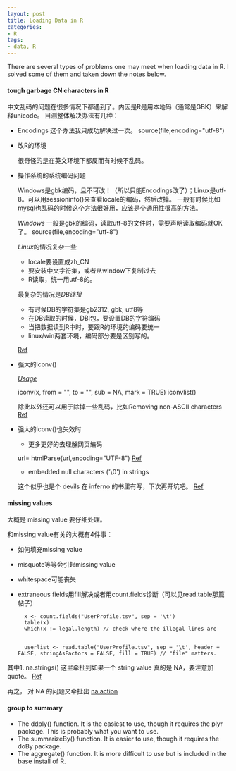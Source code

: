 ```yaml
---
layout: post
title: Loading Data in R
categories:
- R
tags:
- data, R
---
```


There are several types of problems one may meet when loading data in R. I solved some of them and taken down the notes below.

####  tough garbage CN characters in R
中文乱码的问题在很多情况下都遇到了。内因是R是用本地码（通常是GBK）来解释unicode。 
目测整体解决办法有几种： 

* Encodings 
这个办法我只成功解决过一次。 
source(file,encoding="utf-8") 
* 改R的环境 
	
	很奇怪的是在英文环境下都反而有时候不乱码。 
* 操作系统的系统编码问题 

	Windows是gbk编码，且不可改！（所以只能Encodings改了）；Linux是utf-8。可以用sessioninfo()来查看locale的编码，然后改掉。 
	一般有时候比如mysql也乱码的时候这个方法很好用，应该是个通用性很高的方法。 
	
	*Windows* 
	一般是gbk的编码，读取utf-8的文件时，需要声明读取编码就OK了。 source(file,encoding="utf-8") 
	
	*Linux*的情况复杂一些 
	* locale要设置成zh_CN 
	* 要安装中文字符集，或者从window下复制过去 
	* R读取，统一用utf-8的。 
	
	最复杂的情况是*DB连接* 
	* 有时候DB的字符集是gb2312, gbk, utf8等 
	* 在DB读取的时候，DBI包，要设置DB的字符编码 
	* 当把数据读到R中时，要跟R的环境的编码要统一 
	* linux/win两套环境，编码部分要是区别写的。 
	
	[Ref](http://f.dataguru.cn/thread-20496-1-1.html) 
* 强大的iconv() 
	
	[*Usage*](http://stat.ethz.ch/R-manual/R-patched/library/base/html/iconv.html)
	 
	iconv(x, from = "", to = "", sub = NA, mark = TRUE) 
	iconvlist()  
	
	除此以外还可以用于除掉一些乱码，比如Removing non-ASCII characters  [Ref](http://stackoverflow.com/questions/9934856/removing-non-ascii-characters-from-data-files) 

* 强大的iconv()也失效时 
	* 更多更好的去理解网页编码 
	
	url= htmlParse(url,encoding="UTF-8")  [Ref](http://yishuo.org/r/2012/09/13/junk-code-again.html)
	
	* embedded null characters ('\0') in strings 
	
	这个似乎也是个 devils 在 inferno 的书里有写，下次再开坑吧。 [Ref](http://biostatmatt.com/archives/456) 

####  missing values

大概是 missing value 要仔细处理。 

和missing value有关的大概有4件事： 

* 如何填充missing value 
* misquote等等会引起missing value 
* whitespace可能丧失 
* extraneous fields用fill解决或者用count.fields诊断（可以见read.table那篇帖子）
	
		x <- count.fields("UserProfile.tsv", sep = '\t') 
		table(x) 
		which(x != legal.length) // check where the illegal lines are 
		
		
		userlist <- read.table("UserProfile.tsv", sep = '\t', header = FALSE, stringAsFactors = FALSE, fill = TRUE) // "file" matters. 

其中1. 
na.strings() 
这里牵扯到如果一个 string value 真的是 NA，要注意加quote。 [Ref](https://science.nature.nps.gov/im/datamgmt/statistics/r/fundamentals/manipulation.cfm) 

再之， 对 NA 的问题又牵扯出 [na.action](http://www.ats.ucla.edu/stat/r/faq/missing.htm)

####  group to summary

* The ddply() function. It is the easiest to use, though it requires the plyr package. This is probably what you want to use. 
* The summarizeBy() function. It is easier to use, though it requires the doBy package. 
* The aggregate() function. It is more difficult to use but is included in the base install of R. 